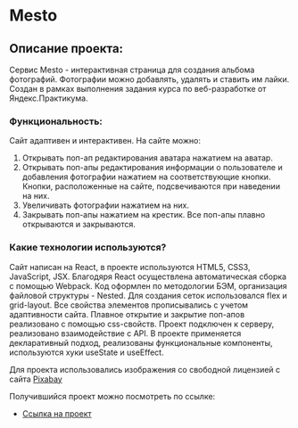 # Mesto

## Описание проекта:
Cервис Mesto - интерактивная страница для создания альбома фотографий. Фотографии можно добавлять, удалять и ставить им лайки. Создан в рамках выполнения задания курса по веб-разработке от Яндекс.Практикума.

### Функциональность:
Сайт адаптивен и интерактивен. На сайте можно:
1) Открывать поп-ап редактирования аватара нажатием на аватар.
2) Открывать поп-апы редактирования информации о пользователе и добавления фотографии нажатием на соответствующие кнопки.
   Кнопки, расположенные на сайте, подсвечиваются при наведении на них.
3) Увеличивать фотографии нажатием на них.
4) Закрывать поп-апы нажатием на крестик. Все поп-апы плавно открываются и закрываются.

### Какие технологии используются?
Сайт написан на React, в проекте используются HTML5, CSS3, JavaScript, JSX.
Благодяря React осуществлена автоматическая сборка с помощью Webpack.
Код оформлен по методологии БЭМ, организация файловой структуры - Nested. Для создания сеток использовался flex и grid-layout. 
Все свойства элементов прописывались с учетом адаптивности сайта.
Плавное открытие и закрытие поп-апов реализовано с помощью css-свойств.
Проект подключен к серверу, реализовано взаимодействие с API.
В проекте применяется декларативный подход, реализованы функциональные компоненты, используются хуки useState и useEffect.


Для проекта использовались изображения со свободной лицензией с сайта [Pixabay](https://pixabay.com/)

Получившийся проект можно посмотреть по ссылке:

* [Ссылка на проект](https://polinaponomar.github.io/mesto/)
